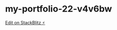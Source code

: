 # my-portfolio-22-v4v6bw

[Edit on StackBlitz ⚡️](https://stackblitz.com/edit/my-portfolio-22-v4v6bw)